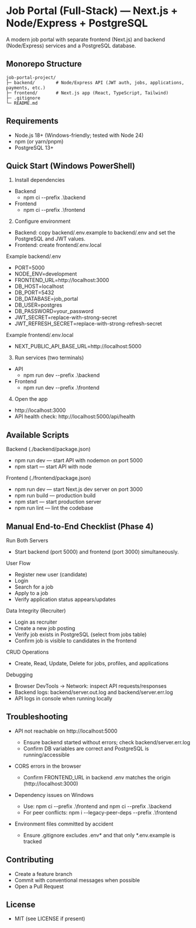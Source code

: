 # Job Portal (Full‑Stack) — Next.js + Node/Express + PostgreSQL

A modern job portal with separate frontend (Next.js) and backend (Node/Express) services and a PostgreSQL database.

## Monorepo Structure

```
job-portal-project/
├─ backend/        # Node/Express API (JWT auth, jobs, applications, payments, etc.)
├─ frontend/       # Next.js app (React, TypeScript, Tailwind)
├─ .gitignore
└─ README.md
```

## Requirements
- Node.js 18+ (Windows-friendly; tested with Node 24)
- npm (or yarn/pnpm)
- PostgreSQL 13+

## Quick Start (Windows PowerShell)

1) Install dependencies
- Backend
  - npm ci --prefix .\backend
- Frontend
  - npm ci --prefix .\frontend

2) Configure environment
- Backend: copy backend/.env.example to backend/.env and set the PostgreSQL and JWT values.
- Frontend: create frontend/.env.local

Example backend/.env
- PORT=5000
- NODE_ENV=development
- FRONTEND_URL=http://localhost:3000
- DB_HOST=localhost
- DB_PORT=5432
- DB_DATABASE=job_portal
- DB_USER=postgres
- DB_PASSWORD=your_password
- JWT_SECRET=replace-with-strong-secret
- JWT_REFRESH_SECRET=replace-with-strong-refresh-secret

Example frontend/.env.local
- NEXT_PUBLIC_API_BASE_URL=http://localhost:5000

3) Run services (two terminals)
- API
  - npm run dev --prefix .\backend
- Frontend
  - npm run dev --prefix .\frontend

4) Open the app
- http://localhost:3000
- API health check: http://localhost:5000/api/health

## Available Scripts

Backend (./backend/package.json)
- npm run dev — start API with nodemon on port 5000
- npm start — start API with node

Frontend (./frontend/package.json)
- npm run dev — start Next.js dev server on port 3000
- npm run build — production build
- npm start — start production server
- npm run lint — lint the codebase

## Manual End‑to‑End Checklist (Phase 4)

Run Both Servers
- Start backend (port 5000) and frontend (port 3000) simultaneously.

User Flow
- Register new user (candidate)
- Login
- Search for a job
- Apply to a job
- Verify application status appears/updates

Data Integrity (Recruiter)
- Login as recruiter
- Create a new job posting
- Verify job exists in PostgreSQL (select from jobs table)
- Confirm job is visible to candidates in the frontend

CRUD Operations
- Create, Read, Update, Delete for jobs, profiles, and applications

Debugging
- Browser DevTools → Network: inspect API requests/responses
- Backend logs: backend/server.out.log and backend/server.err.log
- API logs in console when running locally

## Troubleshooting

- API not reachable on http://localhost:5000
  - Ensure backend started without errors; check backend/server.err.log
  - Confirm DB variables are correct and PostgreSQL is running/accessible

- CORS errors in the browser
  - Confirm FRONTEND_URL in backend .env matches the origin (http://localhost:3000)

- Dependency issues on Windows
  - Use: npm ci --prefix .\frontend and npm ci --prefix .\backend
  - For peer conflicts: npm i --legacy-peer-deps --prefix .\frontend

- Environment files committed by accident
  - Ensure .gitignore excludes .env* and that only *.env.example is tracked

## Contributing
- Create a feature branch
- Commit with conventional messages when possible
- Open a Pull Request

## License
- MIT (see LICENSE if present)
